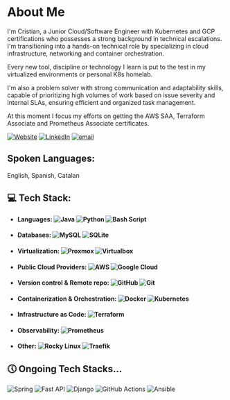 # About Me
I'm Cristian, a Junior Cloud/Software Engineer with Kubernetes and GCP certifications who possesses a strong background in technical escalations. I'm transitioning into a hands-on technical role by specializing in cloud infrastructure, networking and container orchestration.

Every new tool, discipline or technology I learn is put to the test in my virtualized environments or personal K8s homelab.

I'm also a problem solver with strong communication and adaptability skills, capable of prioritizing high volumes of work based on issue severity and internal SLAs, ensuring efficient and organized task management.

At this moment I focus my efforts on getting the AWS SAA, Terraform Associate and Prometheus Associate certificates.

[![Website](https://img.shields.io/badge/website-3b3b39.svg?logo=github&logoColor=white)](https://cralonsobcn.github.io/)
[![LinkedIn](https://img.shields.io/badge/LinkedIn-%230077B5.svg?logo=linkedin&logoColor=white)](https://linkedin.com/in/cristian-a-811a2b148)
[![email](https://img.shields.io/badge/Email-D14836?logo=gmail&logoColor=white)](mailto:cralonsoh8@gmail.com) 

## Spoken Languages: 
English, Spanish, Catalan

## 💻 Tech Stack:
- #### Languages: ![Java](https://img.shields.io/badge/java-000000.svg?style=plastic&logo=openjdk&logoColor=%23ED8B00) ![Python](https://img.shields.io/badge/python-3776AB?style=plastic&logo=python&logoColor=ffdd54) ![Bash Script](https://img.shields.io/badge/bash_script-4EAA25.svg?style=plastic&logo=gnu-bash&logoColor=black)

- #### Databases: ![MySQL](https://img.shields.io/badge/mysql-4479A1.svg?style=plastic&logo=mysql&logoColor=black) ![SQLite](https://img.shields.io/badge/sqlite-003B57.svg?style=plastic&logo=sqlite&logoColor=cinder)

- #### Virtualization: ![Proxmox](https://img.shields.io/badge/proxmox-blue?style=plastic&logo=proxmox&logoColor=#E57000) ![Virtualbox](https://img.shields.io/badge/virtualbox-white?style=plastic&logo=virtualbox&logoColor=2F61B4)

- #### Public Cloud Providers: ![AWS](https://img.shields.io/badge/AWS-b36b00.svg?style=plastic&logo=amazonwebservices&logoColor=cinder) ![Google Cloud](https://img.shields.io/badge/GoogleCloud-4285F4.svg?style=plastic&logo=google-cloud&logoColor=white)

- #### Version control & Remote repo: ![GitHub](https://img.shields.io/badge/github-%23121011.svg?style=plastic&logo=github&logoColor=white) ![Git](https://img.shields.io/badge/git-%23F05033.svg?style=plastic&logo=git&logoColor=white)

- #### Containerization & Orchestration: ![Docker](https://img.shields.io/badge/docker-%230db7ed.svg?style=plastic&logo=docker&logoColor=white) ![Kubernetes](https://img.shields.io/badge/kubernetes-%23326ce5.svg?style=plastic&logo=kubernetes&logoColor=white)

- #### Infrastructure as Code: ![Terraform](https://img.shields.io/badge/terraform-%235835CC.svg?style=plastic&logo=terraform&logoColor=white)

- #### Observability: ![Prometheus](https://img.shields.io/badge/Prometheus-E6522C?style=plastic&logo=Prometheus&logoColor=white) 

- #### Other: ![Rocky Linux](https://img.shields.io/badge/rockylinux-10B981?style=plastic&logo=rockylinux&logoColor=f5f5f5) ![Traefik](https://img.shields.io/badge/traefikproxy-24A1C1?stye=plastic&logo=traefikproxy&logoColor=f5f5f5)

## 🕔 Ongoing Tech Stacks...
![Spring](https://img.shields.io/badge/spring-6DB33F.svg?style=plastic&logo=spring&logoColor=white)
![Fast API](https://img.shields.io/badge/fastapi-009688.svg?style=plastic&logo=fastapi&logoColor=white)
![Django](https://img.shields.io/badge/django-092E20.svg?style=plastic&logo=django&logoColor=white)
![GitHub Actions](https://img.shields.io/badge/githubactions-2088FF.svg?style=plastic&logo=githubactions&logoColor=white)
![Ansible](https://img.shields.io/badge/ansible-EE0000.svg?style=plastic&logo=ansible&logoColor=white)
